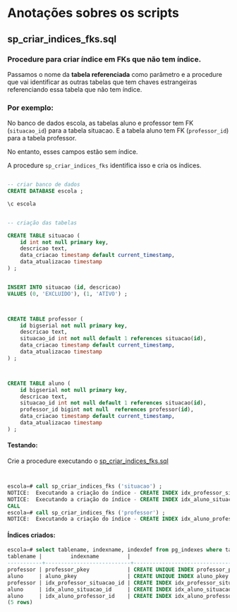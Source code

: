 # Anotações sobres os scripts


## sp_criar_indices_fks.sql

### Procedure para criar índice em FKs que não tem índice.

Passamos o nome da **tabela referenciada** como parâmetro e a
procedure que vai identificar as outras tabelas que tem chaves estrangeiras
referenciando essa tabela que não tem índice.


### Por exemplo:

No banco de dados escola, as tabelas aluno e professor tem FK (`situacao_id`) para a tabela situacao.
E a tabela aluno tem FK (`professor_id`) para a tabela professor.

No entanto, esses campos estão sem índice.

A procedure `sp_criar_indices_fks` identifica isso e cria os índices.


```sql   

-- criar banco de dados 
CREATE DATABASE escola ;

\c escola


-- criação das tabelas

CREATE TABLE situacao (
    id int not null primary key,
    descricao text,
    data_criacao timestamp default current_timestamp,
    data_atualizacao timestamp
) ;


INSERT INTO situacao (id, descricao)
VALUES (0, 'EXCLUIDO'), (1, 'ATIVO') ;



CREATE TABLE professor (
    id bigserial not null primary key,
    descricao text,
    situacao_id int not null default 1 references situacao(id),
    data_criacao timestamp default current_timestamp,
    data_atualizacao timestamp
) ;



CREATE TABLE aluno (
    id bigserial not null primary key,
    descricao text,
    situacao_id int not null default 1 references situacao(id),
    professor_id bigint not null  references professor(id),
    data_criacao timestamp default current_timestamp,
    data_atualizacao timestamp
) ;
```



#### Testando:


Crie a procedure executando o [sp_criar_indices_fks.sql](./sp_criar_indices_fks.sql)

```sql 


escola=# call sp_criar_indices_fks ('situacao') ;
NOTICE:  Executando a criação do índice - CREATE INDEX idx_professor_situacao_id ON professor (situacao_id);
NOTICE:  Executando a criação do índice - CREATE INDEX idx_aluno_situacao_id ON aluno (situacao_id);
CALL
escola=# call sp_criar_indices_fks ('professor') ;
NOTICE:  Executando a criação do índice - CREATE INDEX idx_aluno_professor_id ON aluno (professor_id);
```      

#### Índices criados:


```sql   
escola=# select tablename, indexname, indexdef from pg_indexes where tablename in ('aluno', 'professor'); 
tablename |         indexname         |                                       indexdef                                       
-----------+---------------------------+--------------------------------------------------------------------------------------
professor | professor_pkey            | CREATE UNIQUE INDEX professor_pkey ON public.professor USING btree (id)
aluno     | aluno_pkey                | CREATE UNIQUE INDEX aluno_pkey ON public.aluno USING btree (id)
professor | idx_professor_situacao_id | CREATE INDEX idx_professor_situacao_id ON public.professor USING btree (situacao_id)
aluno     | idx_aluno_situacao_id     | CREATE INDEX idx_aluno_situacao_id ON public.aluno USING btree (situacao_id)
aluno     | idx_aluno_professor_id    | CREATE INDEX idx_aluno_professor_id ON public.aluno USING btree (professor_id)
(5 rows)
```





